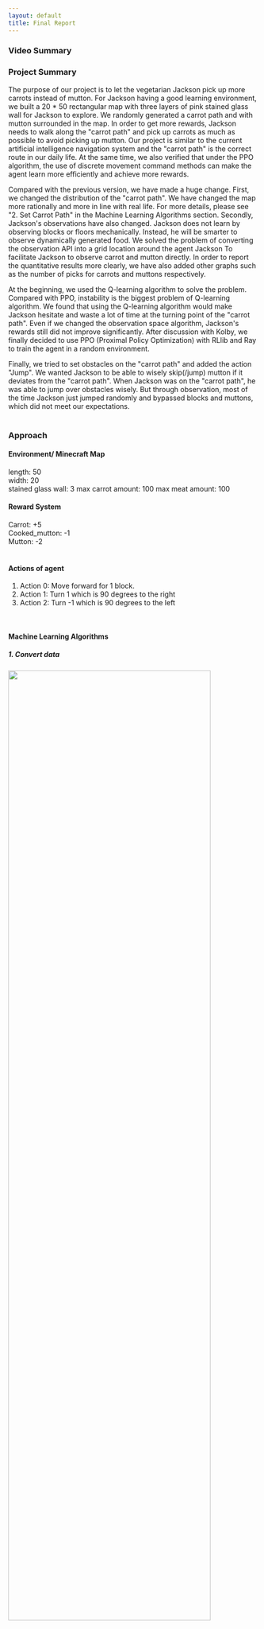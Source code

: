 ```yaml
---
layout: default
title: Final Report
---
```


### Video Summary

### Project Summary
The purpose of our project is to let the vegetarian Jackson pick up more carrots instead of mutton. For Jackson having a good learning environment, we built a 20 * 50 rectangular map with three layers of pink stained glass wall for Jackson to explore. We randomly generated a carrot path and with mutton surrounded in the map. In order to get more rewards, Jackson needs to walk along the "carrot path" and pick up carrots as much as possible to avoid picking up mutton. Our project is similar to the current artificial intelligence navigation system and the "carrot path" is the correct route in our daily life. At the same time, we also verified that under the PPO algorithm, the use of discrete movement command methods can make the agent learn more efficiently and achieve more rewards.  
  
Compared with the previous version, we have made a huge change. First, we changed the distribution of the "carrot path". We have changed the map more rationally and more in line with real life. For more details, please see "2. Set Carrot Path" in the Machine Learning Algorithms section. Secondly, Jackson's observations have also changed. Jackson does not learn by observing blocks or floors mechanically. Instead, he will be smarter to observe dynamically generated food. We solved the problem of converting the observation API into a grid location around the agent Jackson To facilitate Jackson to observe carrot and mutton directly. In order to report the quantitative results more clearly, we have also added other graphs such as the number of picks for carrots and muttons respectively.   
  
At the beginning, we used the Q-learning algorithm to solve the problem. Compared with PPO, instability is the biggest problem of Q-learning algorithm. We found that using the Q-learning algorithm would make Jackson hesitate and waste a lot of time at the turning point of the "carrot path". Even if we changed the observation space algorithm, Jackson's rewards still did not improve significantly. After discussion with Kolby, we finally decided to use PPO (Proximal Policy Optimization) with RLlib and Ray to train the agent in a random environment.  
  
Finally, we tried to set obstacles on the "carrot path" and added the action "Jump". We wanted Jackson to be able to wisely skip(/jump) mutton if it deviates from the "carrot path". When Jackson was on the "carrot path", he was able to jump over obstacles wisely. But through observation, most of the time Jackson just jumped randomly and bypassed blocks and muttons, which did not meet our expectations.  
<br />   
### Approach
#### Environment/ Minecraft Map
length: 50  
width: 20  
stained glass wall: 3
max carrot amount: 100
max meat amount: 100
<br />  

#### Reward System
Carrot: +5  
Cooked_mutton: -1  
Mutton: -2  
<br />

#### Actions of agent
1. Action 0: Move forward for 1 block.
2. Action 1: Turn 1 which is 90 degrees to the right
3. Action 2: Turn -1 which is 90 degrees to the left
<br />

#### Machine Learning Algorithms
##### ***1. Convert data***
<div style="text-align:left;">
<img src="./image/final_tr.png" height="70%" width="90%" />
</div>  

We changed Jackson's observation space. Rather than Jackson simply observing the grass block that has been generated which does not move, we changed the way of observation . Jackson can directly observe carrots and muttons during the learning process. Compared with observing the grass block directly, the difficulty of observing the carrot directly is that the grass block will not change. However, the carrot will disappear after being picked up by Jackson. We solved the problem of converting the observation API into a grid location around the agent Jackson. The above image shows the conversion formula we used. Get_observation function uses the observation API to get items around the agent(5 * 5) and returns the values of x, y, z. Since it is the same plane, the y value is the same. We successfully converted each x, z coordinate into a corresponding index. In our formular, the upper case "X" and "Z" represent item location and lower case 'x' and 'z'represent agent location. Here is our code below. 

```
        array index = middle index of the observation array + (item X - agnet X) + (item Z - agnet z) * observation diameter
```

For example, our agent Jackson is now at location of our map (12, 31), and item is at location of our map (13, 32), his observation 5 * 5 = 25. Firstly, we consider Jackson at location (0,0) in our observation map(show left above). We need to get half of the floor of array.size, that is, the integer obtained by dividing the square of our observation size by 2. We can get Index = 5 * 5 //2 + (13 - 12) + (32 - 31) * 5 = 18. Finally, it will be saved as an array.
<br />

##### ***2. Set Carrot Path***  
The picture below is the "carrot path" we set randomly. We randomly generate carrots in the forward grid, left or right grids after setting the first carrot. In order to make Jackson rotate less frequently, I generate 2-4 carrots continuously at the position where the next carrot is randomly generated. Since our map is long and narrow, we will make the carrots in the forward grid more than left or right grids when randomly generated. As usual, we will do a border check to prevent randomly generated carrots from being outside the map.

<div style="text-align:left;">
<img src="./image/final_map1.png" height="30%" width="40%" />
</div>
<br />

```   
        # Carrot Distribution
        while until reached the max corrot amount or reached the forward wall
          randomly choose(left, right, forward)
          if the random coordinate is valid
            if left or right direction:
              step = 2
            else
              step =  randomly choose(3 or 4)

            append the coordinate to the carrot list
            
```  
<br />
  
##### ***3. Mutton Distribution***  
In order to give Jackson a penalty, we set up a mutton next to the "carrot path". If Jackson, a vegetarian, picks up mutton, he will deduct points. Because the map we set up is 20* 50. In order to ensure that mutton and carrot do not appear on the same grid, we check the surrounding grids before setting up the mutton. As you can see in the image below. We take mutton as the center and confirm that no carrots will be placed on the eight grids around it which indices are -21, -20, -19, -1, +1, +19, +20, +21. This prevents mutton and carrot from appearing on the same grid. In addition, we will also pay attention to the ratio of mutton to carrot. We make sure that mutton will not be too much and the agent will lose a lot of points. We will also ensure that there are too few muttons so that the agent has no chance to encounter mutton and cannot learn. Therefore, when we set the ratio of the number of muttons to the number of carrots to 3:4, the distribution of muttons is the best.

<div style="text-align:left;">
<img src="./image/final_mul.png" height="30%" width="20%" />
</div>
Here is our code for setting the mutton.
```    
        # Mutton Distribution   
        while until reached the max meat amount
          get a random coordinate
          if the random coordinate is not next to any carrot
            append the coordinate to the meat list

        repeat for each coordinate in the meat list
          randomly choose meat type(the cooked or uncooked meat type)
            
```  
<br />
  
##### ***4. Q-learning***  

<div style="text-align:left;">
<img src="./image/final_q_alg.png" height="50%" width="50%" />
</div>
(source: image refer from our lecture 8 notes)

S: current state <br>
A: current action <br>
Q(S, A): old values <br>
$$\alpha:$$ learning rate <br>
R: rewards <br>
$$\gamma:$$ discount factor <br>
$$\max_a Q(S,a):$$ slightly estimate of optimal future value <br>

<br/>
We have tried using Q-learning, but it is not very stable from Jackson's results. We found that the Q-learning algorithm did not greatly improve Jackson's score. Through a lot of time learning, Jackson still has no obvious improvement after 100,000 steps. In observing Jackson's learning process, we found that it sometimes pauses when making decisions, which may also waste its learning time. After discussion with Kolby, we decided to use PPO (Proximal Policy Optimization) with RLlib and Ray to train the agent in a random environment.
<br />
  
##### ***5. Proximal Policy Optimization (PPO)***  
PPO trains a random strategy in a strategy-based manner, which can be updated in small batches in multiple training steps, and then the best strategy can be selected through the strategy. This means that it will explore through sampling operations based on the latest version of its random strategy. PPO is the built-in trainer of RLlib, which solves the problem of difficult to determine the step length. The PPO used in our project is a strategy-based algorithm that can only be trained using the data generated by the currently optimized strategy. When Jackson uses a piece of data (status, action, reward, new status), after updating the parameters of the strategy network, the "optimization" strategy will be changed immediately. We all know that the randomness of action selection depends on initial conditions and training procedures. During the training process, PPO usually becomes less and less random as the updated rules encourage the strategy to take advantage of discovered rewards. This may cause the strategy to fall into a local optimal state. Below we provide the Pseudocode of PPO.

<div style="text-align:left;">
<img src="./image/final_ppo_alg.png" height="50%" width="50%" />
</div>
<br />
  
Compared with Q-learning, PPO provides more stable results, but requires more training steps. We did a comparison between using continuous movement and discrete movement and found that in some cases, when the agent should stop moving for one second, it still moves. Therefore, we decided to switch to discrete motion. Discrete exercise can significantly increase our training speed, because we have to train more episodes at the same time.
  
##### ***6.Action：Jump***
<div style="text-align:left;">
<img src="./image/final_jump.png" height="50%" width="50%" />
</div>    
    
Just like the map I gave above, we randomly set up gold blocks on the "carrot path" to hinder Jackson. Our initial idea was that Jackson could learn to skip blocks and muttons in order to get higher scores. We expect Jackson to jump over obstacles on the carrot path and keep on the path. If Jackson deviates from the carrot path, he can jump over muttons, which is a good way to avoid picking up mutton and losing points. In fact, after we let Jackson learn 100,000 steps, it still did not meet our expectations. Through observation, we found that in most cases, Jackson jumps randomly when walking. It does effectively skip mutton a few times, but most of times, Jackson just passby the blocks and muttons. Taking into account the lack of rapid improvement in rewards and Jackson's limited learning ability, we decided to delete Jackson's jump action.
<br />
### Evaluation

***Qualitative:***
<div style="text-align:left;">
<img src="./image/final_spe.png" width="100%"/>  
</div>   
  
To evaluate Jackson's performance, we simply need to observe the number of carrots and muttons picked up. By observing the changes in rewards, we can easily find that Jackson’s rewards have improved significantly at about 6,500 steps. Comparing the images of the picked items on the left above, we can also find that the number of carrots picked up is almost the same as the number of muttons before about 6,500 steps, and the three lines are very close. After 6,500, the number of carrots which Jackson picked up increase rapidly. The orange curve representing carrots that Jackson picked up is different from the other two mutton curves and it starts to rise slowly. This proves that Jackson has made progress in the learning process and realizes that he needs to pick up more carrots to get more rewards.
<br />

***Quantitative:***  
changeWW  
<p float="left">
  <img src="./image/final_con_FoodNumberPlot.png" height="50%" width="50%"/>
  <img src="./image/final_con_rewards.png" height="50%" width="50%"/> 
</p> 
<br />


### Resources Used

- [Malmo XML Schema Documentation](https://microsoft.github.io/malmo/0.14.0/Schemas/Mission.html)
- [Malmo XML template](https://canvas.eee.uci.edu/courses/34142/quizzes/144375)
- [RL — Proximal Policy Optimization (PPO) Explained](https://jonathan-hui.medium.com/rl-proximal-policy-optimization-ppo-explained-77f014ec3f12)
- [PPO Pseudocode](https://spinningup.openai.com/en/latest/algorithms/ppo.html#proximal-policy-optimization)
- [RLlib Algorithms](https://docs.ray.io/en/master/rllib-algorithms.html#proximal-policy-optimization-ppo)
- [Q-Learning Wiki](https://en.wikipedia.org/wiki/Q-learning)
- [Simple Reinforcement Learning:Q-learning](https://towardsdatascience.com/simple-reinforcement-learning-q-learning-fcddc4b6fe56)
- [Q-Learning Algorithm](https://towardsdatascience.com/a-beginners-guide-to-q-learning-c3e2a30a653c)

